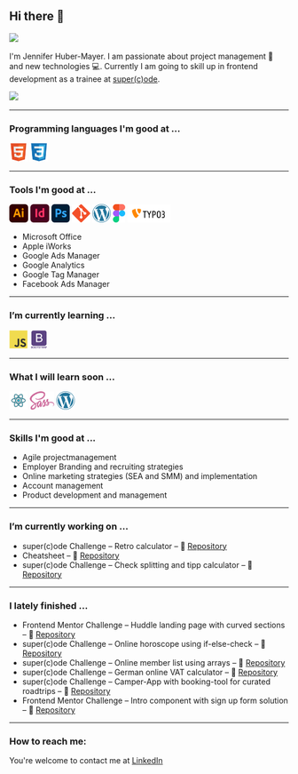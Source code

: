 <!-- [![Header]('/images/readme_header.png' "Header")](https://some-url.dev/) -->

## Hi there 👋

![](https://komarev.com/ghpvc/?username=jenniferhubermayer&color=blue&style=for-the-badge)

I'm Jennifer Huber-Mayer. I am passionate about project management 🐙 and new technologies 💻. Currently I am going to skill up in frontend development as a trainee at [super(c)ode](https://www.super-code.de/).

<img src = "https://github-readme-stats.vercel.app/api/top-langs/?username=jenniferhubermayer&layout=compact">

---

### Programming languages I'm good at ...

<img alt="HTML" title="HTML" height="33" src="https://github.com/jenniferhubermayer/jenniferhubermayer/blob/main/images/html.svg" /> <img alt="CSS" title="CSS" height="33" src="https://github.com/jenniferhubermayer/jenniferhubermayer/blob/main/images/css.svg" />

---

### Tools I'm good at ...

<img alt="Adobe Illustrator" title="Adobe Illustrator" height="33" src="https://github.com/jenniferhubermayer/jenniferhubermayer/blob/main/images/adobe-illustrator.svg" /> <img alt="Adobe InDesign" title="Adobe InDesign" height="33" src="https://github.com/jenniferhubermayer/jenniferhubermayer/blob/main/images/adobe-indesign.svg" /> <img alt="Adobe Photoshop" title="Adobe Photoshop" height="33" src="https://github.com/jenniferhubermayer/jenniferhubermayer/blob/main/images/adobe-photoshop.svg" /> <img alt="Git" title="Git" height="33" src="https://github.com/jenniferhubermayer/jenniferhubermayer/blob/main/images/git.svg" /> <img alt="WordPress" title="WordPress" height="33" src="https://github.com/jenniferhubermayer/jenniferhubermayer/blob/main/images/wordpress.svg" /> <img alt="Figma" title="Figma" height="33" src="https://github.com/jenniferhubermayer/jenniferhubermayer/blob/main/images/figma.svg" /> <img alt="TYPO3" title="TYPO3" height="33" src="https://github.com/jenniferhubermayer/jenniferhubermayer/blob/main/images/typo3.svg" />

- Microsoft Office
- Apple iWorks
- Google Ads Manager
- Google Analytics
- Google Tag Manager
- Facebook Ads Manager

---

### I’m currently learning ...

<img alt="JavaScript" title="JavaScript" height="33" src="https://github.com/jenniferhubermayer/jenniferhubermayer/blob/main/images/js.svg" /> <img alt="Bootsrap" title="Bootsrap" height="33" src="https://github.com/jenniferhubermayer/jenniferhubermayer/blob/main/images/bootstrap.svg" />

---

### What I will learn soon ...

<img alt="React" title="React" height="33" src="https://github.com/jenniferhubermayer/jenniferhubermayer/blob/main/images/react.svg" /> <img alt="Sass" title="Sass" height="33" src="https://github.com/jenniferhubermayer/jenniferhubermayer/blob/main/images/sass.svg" /> <img alt="WordPress" title="WordPress" height="33" src="https://github.com/jenniferhubermayer/jenniferhubermayer/blob/main/images/wordpress.svg" />


---

### Skills I'm good at ...

- Agile projectmanagement
- Employer Branding and recruiting strategies
- Online marketing strategies (SEA and SMM) and implementation
- Account management
- Product development and management

---

### I’m currently working on ...

- super(c)ode Challenge – Retro calculator – 👀 [Repository](https://github.com/jenniferhubermayer/retro-calculator)
- Cheatsheet – 👀 [Repository](https://github.com/jenniferhubermayer/cheatsheet)
- super(c)ode Challenge – Check splitting and tipp calculator – 👀 [Repository](https://github.com/jenniferhubermayer/check-splitting-and-tipp-calculator)

---

### I lately finished ...

- Frontend Mentor Challenge – Huddle landing page with curved sections – 👀 [Repository](https://github.com/jenniferhubermayer/huddle-landing-page-with-curved-sections)
- super(c)ode Challenge – Online horoscope using if-else-check – 👀 [Repository](https://github.com/jenniferhubermayer/horoscope-using-if-else-check)
- super(c)ode Challenge – Online member list using arrays – 👀 [Repository](https://github.com/jenniferhubermayer/member-list-using-array)
- super(c)ode Challenge – German online VAT calculator – 👀 [Repository](https://github.com/jenniferhubermayer/online-VAT-calculator)
- super(c)ode Challenge – Camper-App with booking-tool for curated roadtrips – 👀 [Repository](https://github.com/jenniferhubermayer/camper-app)
- Frontend Mentor Challenge – Intro component with sign up form solution – 👀 [Repository](https://github.com/jenniferhubermayer/intro-component-with-signup-form)

---

### How to reach me:

You're welcome to contact me at [LinkedIn](https://de.linkedin.com/in/jennifer-huber-mayer)

<!-- <img src = '/images/c-original.svg' width='30'/> -->
<!-- <img src = '/images/cpp.svg' width='30'/> -->
<!-- <img src = '/images/python2.png' height='30'/> -->
<!-- <img src = '/images/kotlin.svg' width='30'/>  -->
<!-- <img src = '/images/dart.svg' width='33'/>  -->
<!-- <img src = '/images/php.svg' width='40'/> -->
<!-- <img src = '/images/sql.svg' width='30'/>  -->
<!-- <img src='./images/java.svg' width='30'/>  -->

 <!-- ## Technologies I Use
 <img src = '/images/pycharm.svg' width='30'/>  
 <img src = '/images/android.svg' height='40'/>
 <img src = '/images/flutter-logo.svg' width='30'/> 
 <img src = '/images/django.svg' height='40'/> 
 <img src = '/images/flask.png' width='30'/> 
 <img src = '/images/nodejs.svg' width='33'/> 

<!--

Here are some ideas to get you started:

- 🔭 I’m currently working on ...
- 🌱 I’m currently learning ...
- 👯 I’m looking to collaborate on ...
- 🤔 I’m looking for help with ...
- 💬 Ask me about ...
- 😄 Pronouns: ...
- ⚡ Fun fact: ...
-->
